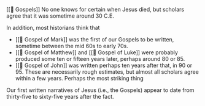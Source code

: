 [[📜 Gospels]]
No one knows for certain when Jesus died, but scholars agree that it was sometime around 30 C.E.

In addition, most historians think that
- [[📜 Gospel of Mark]] was the first of our Gospels to be written, sometime between the mid 60s to early 70s. 
- [[📜 Gospel of Matthew]] and [[📜 Gospel of Luke]] were probably produced some ten or fifteen years later, perhaps around 80 or 85. 
- [[📜 Gospel of John]] was written perhaps ten years after that, in 90 or 95.
These are necessarily rough estimates, but almost all scholars agree within a few years.
Perhaps the most striking thing

Our first written narratives of Jesus (i.e., the Gospels) appear to date from thirty-five to sixty-five years after the fact.